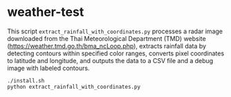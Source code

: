 # weather-test

This script `extract_rainfall_with_coordinates.py` processes a radar image downloaded from the Thai Meteorological Department (TMD) website (https://weather.tmd.go.th/bma_ncLoop.php), extracts rainfall data by detecting contours within specified color ranges, converts pixel coordinates to latitude and longitude, and outputs the data to a CSV file and a debug image with labeled contours.

```
./install.sh
python extract_rainfall_with_coordinates.py
```
